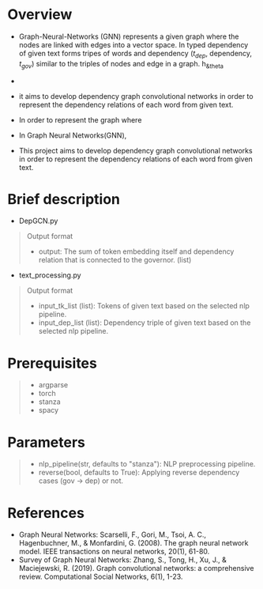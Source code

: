 # Overview
- Graph-Neural-Networks (GNN) represents a given graph where the nodes are linked with edges into a vector space. In typed dependency of given text forms tripes of words and dependency ($t_{dep}$, dependency, $t_{gov}$) similar to the triples of nodes and edge in a graph.
h<sub>&theta

- 
- it aims to develop dependency graph convolutional networks in order to represent the dependency relations of each word from given text. 
- In order to represent the graph where
- In Graph Neural Networks(GNN), 
- This project aims to develop dependency graph convolutional networks in order to represent the dependency relations of each word from given text. 

# Brief description
- DepGCN.py
> Output format
> - output: The sum of token embedding itself and dependency relation that is connected to the governor. (list)
- text_processing.py
> Output format
> - input_tk_list (list): Tokens of given text based on the selected nlp pipeline.
> - input_dep_list (list): Dependency triple of given text based on the selected nlp pipeline.

# Prerequisites
> - argparse
> - torch
> - stanza
> - spacy

# Parameters
> - nlp_pipeline(str, defaults to "stanza"): NLP preprocessing pipeline.
> - reverse(bool, defaults to True): Applying reverse dependency cases (gov -> dep) or not.

# References
- Graph Neural Networks: Scarselli, F., Gori, M., Tsoi, A. C., Hagenbuchner, M., & Monfardini, G. (2008). The graph neural network model. IEEE transactions on neural networks, 20(1), 61-80.
- Survey of Graph Neural Networks: Zhang, S., Tong, H., Xu, J., & Maciejewski, R. (2019). Graph convolutional networks: a comprehensive review. Computational Social Networks, 6(1), 1-23.
